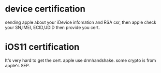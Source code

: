 
# device certification
  sending apple about your iDevice infomation and RSA csr, then apple check your SN,IMEI, ECID,UDID then provide you cert.
# iOS11 certification
  It's very hard to get the cert. apple use drmhandshake. some crypto is from apple's SEP. 
